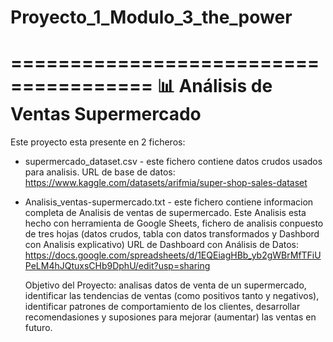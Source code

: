 # Proyecto_1_Modulo_3_the_power

======================================
📊 Análisis de Ventas Supermercado
======================================

Este proyecto esta presente en 2 ficheros: 

- supermercado_dataset.csv - este fichero contiene datos crudos usados para analisis.
  URL de base de datos: https://www.kaggle.com/datasets/arifmia/super-shop-sales-dataset

- Analisis_ventas-supermercado.txt - este fichero contiene informacion completa de Analisis de ventas de supermercado.
  Este Analisis esta hecho con herramienta de Google Sheets, fichero de analisis conpuesto de tres hojas (datos crudos, tabla con datos transformados y Dashbord con Analisis explicativo)
  URL de Dashboard con Análisis de Datos: https://docs.google.com/spreadsheets/d/1EQEiagHBb_yb2gWBrMfTFiUPeLM4hJQtuxsCHb9DphU/edit?usp=sharing

  Objetivo del Proyecto: analisas datos de venta de un supermercado, identificar las tendencias de ventas (como positivos tanto y negativos), identificar patrones de comportamiento de los clientes, desarrollar recomendasiones y suposiones para mejorar (aumentar) las ventas  en futuro. 

